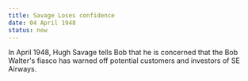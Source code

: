 ```yaml
---
title: Savage Loses confidence
date: 04 April 1948 
status: new
---
```


In April 1948, Hugh Savage tells Bob that he is concerned that the Bob
Walter's fiasco has warned off potential customers and investors of SE
Airways.
